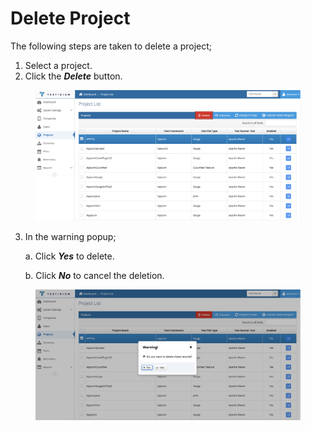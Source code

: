 # Delete Project

The following steps are taken to delete a project;

1. Select a project.
2. Click the _**Delete**_ button.

<figure><img src="../../.gitbook/assets/Screenshot 2025-03-06 at 13.54.53.png" alt=""><figcaption></figcaption></figure>

3.  In the warning popup;&#x20;

    a. Click _**Yes**_ to delete.

    b. Click _**No**_ to cancel the deletion.

<figure><img src="../../.gitbook/assets/Screenshot 2025-03-06 at 13.55.49.png" alt=""><figcaption></figcaption></figure>
